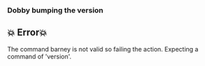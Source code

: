 ### Dobby bumping the version
## :boom: Error:boom:

The command barney is not valid so failing the action.  Expecting a command of 'version'.
